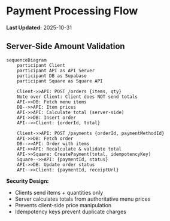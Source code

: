 # Payment Processing Flow

**Last Updated:** 2025-10-31

## Server-Side Amount Validation

```mermaid
sequenceDiagram
    participant Client
    participant API as API Server
    participant DB as Supabase
    participant Square as Square API

    Client->>API: POST /orders {items, qty}
    Note over Client: Client does NOT send totals
    API->>DB: Fetch menu items
    DB-->>API: Item prices
    API->>API: Calculate total (server-side)
    API->>DB: Insert order
    API-->>Client: {orderId, total}

    Client->>API: POST /payments {orderId, paymentMethodId}
    API->>DB: Fetch order
    DB-->>API: Order with items
    API->>API: Recalculate & validate total
    API->>Square: CreatePayment(total, idempotencyKey)
    Square-->>API: {paymentId, status}
    API->>DB: Update order status
    API-->>Client: {paymentId, receiptUrl}
```

**Security Design:**
- Clients send items + quantities only
- Server calculates totals from authoritative menu prices
- Prevents client-side price manipulation
- Idempotency keys prevent duplicate charges
